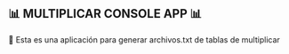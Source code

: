 ## 📊 MULTIPLICAR CONSOLE APP 📊

📌 Esta es una aplicación para generar archivos.txt de tablas de multiplicar

